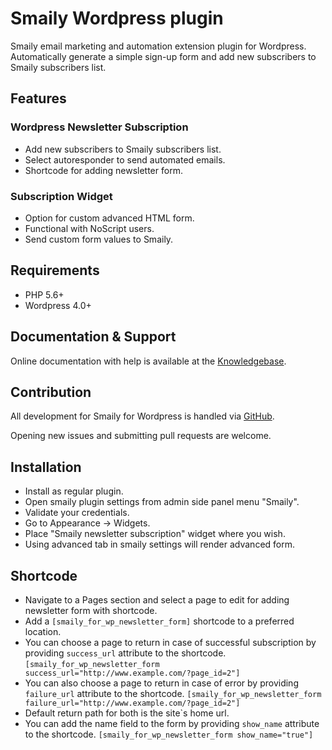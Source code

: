 # Smaily Wordpress plugin

Smaily email marketing and automation extension plugin for Wordpress.
Automatically generate a simple sign-up form and add new subscribers to Smaily subscribers list.

## Features

### Wordpress Newsletter Subscription

- Add new subscribers to Smaily subscribers list.
- Select autoresponder to send automated emails.
- Shortcode for adding newsletter form.

### Subscription Widget

- Option for custom advanced HTML form.
- Functional with NoScript users.
- Send custom form values to Smaily.

## Requirements

- PHP 5.6+
- Wordpress 4.0+

## Documentation & Support

Online documentation with help is available at the [Knowledgebase](http://help.smaily.com/en/support/home).

## Contribution

All development for Smaily for Wordpress is handled via [GitHub](https://github.com/sendsmaily/sendsmaily-wordpress-plugin/).

Opening new issues and submitting pull requests are welcome.

## Installation

- Install as regular plugin.
- Open smaily plugin settings from admin side panel menu "Smaily".
- Validate your credentials.
- Go to Appearance -> Widgets.
- Place "Smaily newsletter subscription" widget where you wish.
- Using advanced tab in smaily settings will render advanced form.

## Shortcode

- Navigate to a Pages section and select a page to edit for adding newsletter form with shortcode.
- Add a `[smaily_for_wp_newsletter_form]` shortcode to a preferred location.
- You can choose a page to return in case of successful subscription by providing `success_url` attribute to the shortcode. `[smaily_for_wp_newsletter_form success_url="http://www.example.com/?page_id=2"]`
- You can also choose a page to return in case of error by providing `failure_url` attribute to the shortcode. `[smaily_for_wp_newsletter_form failure_url="http://www.example.com/?page_id=2"]`
- Default return path for both is the site`s home url.
- You can add the name field to the form by providing `show_name` attribute to the shortcode. `[smaily_for_wp_newsletter_form show_name="true"]`
